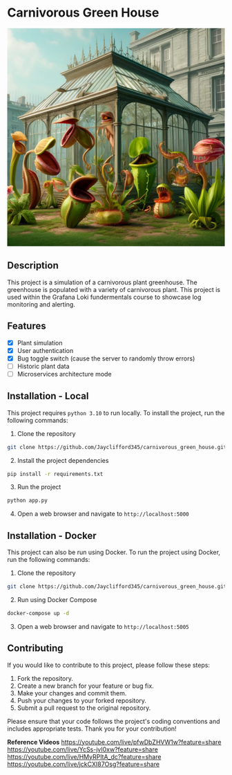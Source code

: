 # Carnivorous Green House

![Carnivorous Green House](./static/index_image.png)

## Description

This project is a simulation of a carnivorous plant greenhouse. The greenhouse is populated with a variety of carnivorous plant. This project is used within the Grafana Loki fundermentals course to showcase log monitoring and alerting.

## Features

- [x] Plant simulation
- [x] User authentication
- [x] Bug toggle switch (cause the server to randomly throw errors)
- [ ] Historic plant data
- [ ] Microservices architecture mode

## Installation - Local

This project requires `python 3.10` to run locally. To install the project, run the following commands:

1. Clone the repository
```bash
git clone https://github.com/Jayclifford345/carnivorous_green_house.git
```

2. Install the project dependencies
```bash
pip install -r requirements.txt
```

3. Run the project
```bash
python app.py
```

4. Open a web browser and navigate to `http://localhost:5000`



## Installation - Docker

This project can also be run using Docker. To run the project using Docker, run the following commands:
1. Clone the repository
```bash
git clone https://github.com/Jayclifford345/carnivorous_green_house.git
```

2. Run using Docker Compose
```bash
docker-compose up -d
```

3. Open a web browser and navigate to `http://localhost:5005`


## Contributing

If you would like to contribute to this project, please follow these steps:

1. Fork the repository.
2. Create a new branch for your feature or bug fix.
3. Make your changes and commit them.
4. Push your changes to your forked repository.
5. Submit a pull request to the original repository.

Please ensure that your code follows the project's coding conventions and includes appropriate tests. Thank you for your contribution!




**Reference Videos**
https://youtube.com/live/pfwDbZHVW1w?feature=share
https://youtube.com/live/YcSs-jvI0xw?feature=share
https://youtube.com/live/HMyRPltA_dc?feature=share
https://youtube.com/live/jckCXI87Osg?feature=share